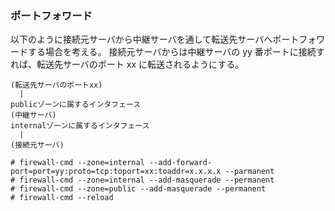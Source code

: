 
### ポートフォワード

以下のように接続元サーバから中継サーバを通して転送先サーバへポートフォワードする場合を考える。
接続元サーバからは中継サーバの yy 番ポートに接続すれば、転送先サーバのポート xx に転送されるようにする。

```
(転送先サーバのポートxx)
  |
publicゾーンに属するインタフェース
(中継サーバ)
internalゾーンに属するインタフェース
  |
(接続元サーバ)
```

```
# firewall-cmd --zone=internal --add-forward-port=port=yy:proto=tcp:toport=xx:toaddr=x.x.x.x --parmanent
# firewall-cmd --zone=internal --add-masquerade --permanent
# firewall-cmd --zone=public --add-masquerade --permanent
# firewall-cmd --reload
```
